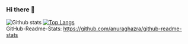 ### Hi there 👋

<!--
**StoneRed5/StoneRed5** is a ✨ _special_ ✨ repository because its `README.md` (this file) appears on your GitHub profile.

Here are some ideas to get you started:

- 🔭 I’m currently working on ...
- 🌱 I’m currently learning ...
- 👯 I’m looking to collaborate on ...
- 🤔 I’m looking for help with ...
- 💬 Ask me about ...
- 📫 How to reach me: ...
- 😄 Pronouns: ...
- ⚡ Fun fact: ...
-->
![Github stats](https://github-readme-stats.vercel.app/api?username=Stone-Red-Code&show_icons=true&bg_color=#0D1117&theme=dark&hide_border=true&count_private=true)
[![Top Langs](https://github-readme-stats.vercel.app/api/top-langs/?username=Stone-Red-Code&theme=dark&&bg_color=#0D1117&hide_border=true)](https://github.com/anuraghazra/github-readme-stats)
<br>GitHub-Readme-Stats: https://github.com/anuraghazra/github-readme-stats
